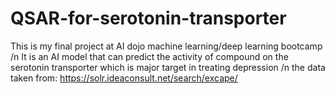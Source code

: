 # QSAR-for-serotonin-transporter
This is my final project at AI dojo machine learning/deep learning bootcamp
/n It is an AI model that can predict the activity of compound on the serotonin transporter which is major target in treating depression
/n the data taken from: https://solr.ideaconsult.net/search/excape/

